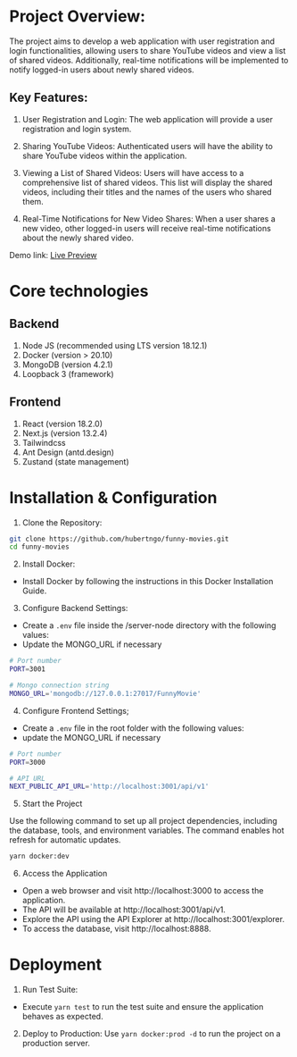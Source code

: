 # Project Overview:

The project aims to develop a web application with user registration and login functionalities, allowing users to share YouTube videos and view a list of shared videos. Additionally, real-time notifications will be implemented to notify logged-in users about newly shared videos.

## Key Features:

1. User Registration and Login: The web application will provide a user registration and login system.

2. Sharing YouTube Videos: Authenticated users will have the ability to share YouTube videos within the application.

3. Viewing a List of Shared Videos: Users will have access to a comprehensive list of shared videos. This list will display the shared videos, including their titles and the names of the users who shared them.

4. Real-Time Notifications for New Video Shares: When a user shares a new video, other logged-in users will receive real-time notifications about the newly shared video.

Demo link: [Live Preview](http://13.212.82.60:3000/)

# Core technologies

## Backend

1. Node JS (recommended using LTS version 18.12.1)
2. Docker (version > 20.10)
3. MongoDB (version 4.2.1)
4. Loopback 3 (framework)

## Frontend

1. React (version 18.2.0)
2. Next.js (version 13.2.4)
3. Tailwindcss
4. Ant Design (antd.design)
5. Zustand (state management)

# Installation & Configuration

1. Clone the Repository:

```bash
git clone https://github.com/hubertngo/funny-movies.git
cd funny-movies
```

2. Install Docker:

- Install Docker by following the instructions in this Docker Installation Guide.

3. Configure Backend Settings:

- Create a `.env` file inside the /server-node directory with the following values:
- Update the MONGO_URL if necessary

```bash
# Port number
PORT=3001

# Mongo connection string
MONGO_URL='mongodb://127.0.0.1:27017/FunnyMovie'
```

4. Configure Frontend Settings;

- Create a `.env` file in the root folder with the following values:
- update the MONGO_URL if necessary

```bash
# Port number
PORT=3000

# API URL
NEXT_PUBLIC_API_URL='http://localhost:3001/api/v1'
```

5. Start the Project

Use the following command to set up all project dependencies, including the database, tools, and environment variables. The command enables hot refresh for automatic updates.

```bash
yarn docker:dev
```

6. Access the Application

- Open a web browser and visit http://localhost:3000 to access the application.
- The API will be available at http://localhost:3001/api/v1.
- Explore the API using the API Explorer at http://localhost:3001/explorer.
- To access the database, visit http://localhost:8888.

# Deployment

1. Run Test Suite:

- Execute `yarn test` to run the test suite and ensure the application behaves as expected.

2. Deploy to Production:
   Use `yarn docker:prod -d` to run the project on a production server.
